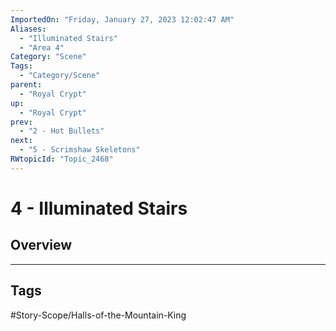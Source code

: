 ```yaml
---
ImportedOn: "Friday, January 27, 2023 12:02:47 AM"
Aliases:
  - "Illuminated Stairs"
  - "Area 4"
Category: "Scene"
Tags:
  - "Category/Scene"
parent:
  - "Royal Crypt"
up:
  - "Royal Crypt"
prev:
  - "2 - Hot Bullets"
next:
  - "5 - Scrimshaw Skeletons"
RWtopicId: "Topic_2468"
---
```

# 4 - Illuminated Stairs
## Overview

---
## Tags
#Story-Scope/Halls-of-the-Mountain-King

